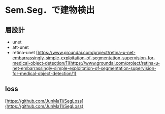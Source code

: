 # Sem.Seg．で建物検出
## 層設計
* unet
* att-unet
* retina-unet
[https://www.groundai.com/project/retina-u-net-embarrassingly-simple-exploitation-of-segmentation-supervision-for-medical-object-detection/1](https://www.groundai.com/project/retina-u-net-embarrassingly-simple-exploitation-of-segmentation-supervision-for-medical-object-detection/1)

## loss
[https://github.com/JunMa11/SegLoss](https://github.com/JunMa11/SegLoss)
